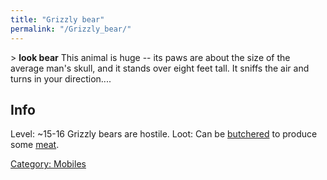 ```yaml
---
title: "Grizzly bear"
permalink: "/Grizzly_bear/"
---
```


\> **look bear**
This animal is huge -- its paws are about the size of the average
man's
skull, and it stands over eight feet tall. It sniffs the air and turns
in
your direction....

## Info

Level: ~15-16
Grizzly bears are hostile.
Loot: Can be [butchered](butcher "wikilink") to produce some
[meat](meat "wikilink").

[Category: Mobiles](Category:_Mobiles "wikilink")